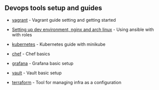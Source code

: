 ## Devops tools setup and guides

- [vagrant](vagrant) - Vagrant guide setting and getting started

- [Setting up dev environment, nginx and arch linux](ansible) - Using ansible with with roles

- [kubernetes](kubernetes) - Kubernetes guide with minikube

- [chef](chef) - Chef basics

- [grafana](grafana-labs) - Grafana basic setup

- [vault](hashicorp-vault) - Vault basic setup

- [terraform](hashicorp-terraform) - Tool for managing infra as a configuration
